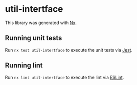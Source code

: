 # util-intertface

This library was generated with [Nx](https://nx.dev).

## Running unit tests

Run `nx test util-intertface` to execute the unit tests via [Jest](https://jestjs.io).

## Running lint

Run `nx lint util-intertface` to execute the lint via [ESLint](https://eslint.org/).
